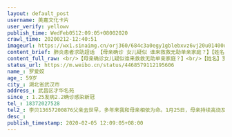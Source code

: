 ```yaml
---
layout: default_post
username: 美嘉文化卡片
user_verify: yellowv
publish_time: WedFeb0512:09:05+08002020
crawl_time: 20200212-12:40:51
imageurl: https://wx1.sinaimg.cn/orj360/684c3a0egy1gblebxvz6vj20u01400uh.jpg,https://wx4.sinaimg.cn/orj360/684c3a0egy1gblebyeou1j20u0140dik.jpg,https://wx1.sinaimg.cn/orj360/684c3a0egy1gblebyu0r3j20u0140404.jpg,https://wx3.sinaimg.cn/orj360/684c3a0egy1gblebzd88tj21400u0dig.jpg
content_brief: 肺炎患者求助超话 【母亲确诊 女儿疑似 谁来救救无助单亲家庭？】【姓名】罗爱姣【年龄】59岁【所在城市】湖北省武汉市【所在小区、社区】武昌区才华名苑【患病时间】1.25发病 2.2确诊感染新冠【联系方式】18372027528【其他紧急联系人】李贝13657200876父亲去世早，多年来我和母亲相依 ...全文
content_full_raw: <br/>【母亲确诊女儿疑似谁来救救无助单亲家庭？】<br/>【姓名】罗爱姣<br/>【年龄】59岁<br/>【所在城市】湖北省武汉市<br/>【所在小区、社区】武昌区才华名苑<br/>【患病时间】1.25发病2.2确诊感染新冠<br/>【联系方式】18372027528<br/>【其他紧急联系人】李贝13657200876<br/><br/>父亲去世早，多年来我和母亲相依为命。<br/>1月25日，母亲持续高烧及剧烈咳嗽，治疗多日后，于2月2日确诊为新型冠状病毒，至今无法入院治疗。<br/>32岁的我作为密切接触者，于1月28日出现发烧等疑似症状，由于无法确诊，我每天带病去医院打针，力不从心，无法照顾病危的母亲。<br/>母亲从1月25日起，剧烈咳嗽及高烧多日不退，1月28日在武昌医院照CT显示双肺感染性病变，查血指标也异常，拖着病重身躯，日夜去医院站立排队，反复打针吃药近十天，于2月2日才最终确诊。<br/>确诊后母亲情况越来越严重，已经出现呼吸困难，无法睡眠，神志恍惚等症状，全身乏力难以站稳，十分难受！如今我自己也感染了，照料不了母亲，母亲病重，已无法自行去医院，因此急需医院收治母亲住院治疗！<br/>恳请各位帮忙转发，看哪家医院还有空床位，先救救我情况危急的母亲！感谢各位！<br/>联系人：李贝13657200876<br/>家庭住址：武昌区四美塘才华名苑11栋1单元
status_url: https://m.weibo.cn/status/4468579112195606
name_: 罗爱姣
age_: 59岁
city_: 湖北省武汉市
address_: 武昌区才华名苑
since_: 1.25发病2.2确诊感染新冠
tel_: 18372027528
tel2_: 李贝13657200876父亲去世早，多年来我和母亲相依为命。1月25日，母亲持续高烧及剧烈咳嗽，治疗多日后，于2月2日确诊为新型冠状病毒，至今无法入院治疗。32岁的我作为密切接触者，于1月28日出现发烧等疑似症状，由于无法确诊，我每天带病去医院打针，力不从心，无法照顾病危的母亲。母亲从1月25日起，剧烈咳嗽及高烧多日不退，1月28日在武昌医院照CT显示双肺感染性病变，查血指标也异常，拖着病重身躯，日夜去医院站立排队，反复打针吃药近十天，于2月2日才最终确诊。确诊后母亲情况越来越严重，已经出现呼吸困难，无法睡眠，神志恍惚等症状，全身乏力难以站稳，十分难受！如今我自己也感染了，照料不了母亲，母亲病重，已无法自行去医院，因此急需医院收治母亲住院治疗！恳请各位帮忙转发，看哪家医院还有空床位，先救救我情况危急的母亲！感谢各位！联系人李贝13657200876家庭住址武昌区四美塘才华名苑11栋1单元
desc_: 
publish_timestamp: 2020-02-05 12:09:05+08:00
---
```

